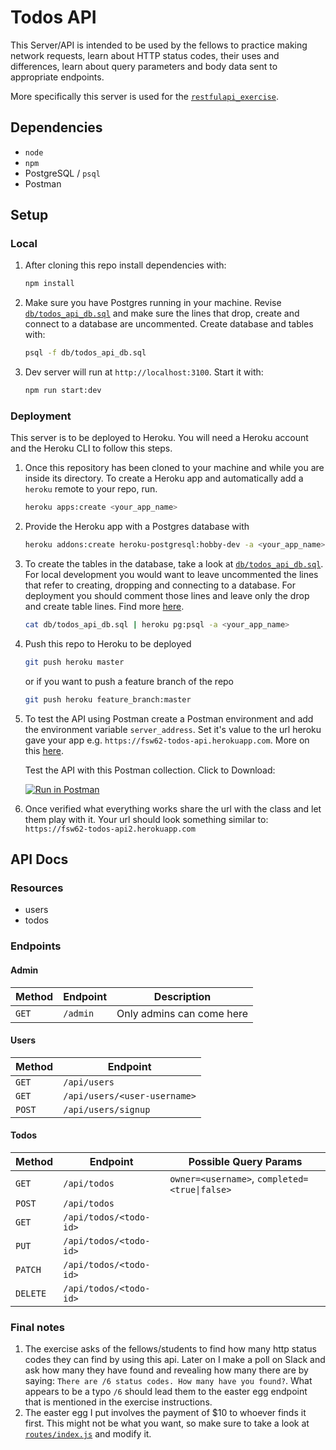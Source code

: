 # Todos API
This Server/API is intended to be used by the fellows to practice making network requests, learn about HTTP status codes, their uses and differences, learn about query parameters and body data sent to appropriate endpoints. 

More specifically this server is used for the [`restfulapi_exercise`](https://github.com/joinpursuit/restfulapi_exercise).

## Dependencies
  * `node`
  * `npm`
  * PostgreSQL / `psql`
  * Postman

## Setup

### Local

1. After cloning this repo install dependencies with:

    ```sh
    npm install
    ```

2. Make sure you have Postgres running in your machine. Revise [`db/todos_api_db.sql`](db/todos_api_db.sql)
and make sure the lines that drop, create and connect to a database are uncommented. Create database and 
tables with:

    ```sh
    psql -f db/todos_api_db.sql
    ```
3. Dev server will run at `http://localhost:3100`. Start it with:

    ```sh
    npm run start:dev
    ```

### Deployment
This server is to be deployed to Heroku. You will need a Heroku account and the Heroku
CLI to follow this steps.

1. Once this repository has been cloned to your machine and while you are inside its
directory. To create a Heroku app and automatically add a `heroku` remote to your repo, run. 
    ```sh
    heroku apps:create <your_app_name>
    ```

2. Provide the Heroku app with a Postgres database with
    ```sh
    heroku addons:create heroku-postgresql:hobby-dev -a <your_app_name>
    ```

3. To create the tables in the database, take a look at [`db/todos_api_db.sql`](db/todos_api_db.sql). For local development you would want to leave uncommented the lines that refer to creating, dropping and connecting to a database. For deployment you should comment those lines and leave only the drop and create table lines. Find more [here](https://devcenter.heroku.com/articles/heroku-postgresql).
    ```sh
    cat db/todos_api_db.sql | heroku pg:psql -a <your_app_name>
    ```

4. Push this repo to Heroku to be deployed
    ```sh
    git push heroku master 
    ```
    or if you want to push a feature branch of the repo
    ```sh
    git push heroku feature_branch:master
    ```
5. To test the API using Postman create a Postman environment and add the environment variable `server_address`. Set it's value to the url heroku gave your app e.g. `https://fsw62-todos-api.herokuapp.com`. More on this [here](https://learning.getpostman.com/docs/postman/environments_and_globals/intro_to_environments_and_globals/).

    Test the API with this Postman collection. Click to Download: 
    
    [![Run in Postman](https://run.pstmn.io/button.svg)](https://app.getpostman.com/run-collection/1142998a489d1da482b0)

6. Once verified what everything works share the url with the class and let them play with it. Your url should look something similar to: `https://fsw62-todos-api2.herokuapp.com`

## API Docs

### Resources
* users
* todos

### Endpoints

#### Admin

| Method | Endpoint | Description               |
| ------ | -------- | ------------------------- |
| `GET`  | `/admin` | Only admins can come here |

#### Users
| Method | Endpoint                     |
| ------ | ---------------------------- |
| `GET`  | `/api/users`                 |
| `GET`  | `/api/users/<user-username>` |
| `POST` | `/api/users/signup`          |

#### Todos
| Method   | Endpoint               | Possible Query Params                         |
| -------- | ---------------------- | --------------------------------------------- |
| `GET`    | `/api/todos`           | `owner=<username>`, `completed=<true\|false>` |
| `POST`   | `/api/todos`           |                                               |
| `GET`    | `/api/todos/<todo-id>` |                                               |
| `PUT`    | `/api/todos/<todo-id>` |                                               |
| `PATCH`  | `/api/todos/<todo-id>` |                                               |
| `DELETE` | `/api/todos/<todo-id>` |                                               |

### Final notes
1. The exercise asks of the fellows/students to find how many http status codes they can find by using this api. Later on I make a poll on Slack and ask how many they have found and revealing how many there are by saying: `There are /6 status codes. How many have you found?`. What appears to be a typo `/6` should lead them to the easter egg endpoint that is mentioned in the exercise instructions.
2. The easter egg I put involves the payment of $10 to whoever finds it first. This might not be what you want, so make sure to take a look at [`routes/index.js`](routes/index.js) and modify it.
